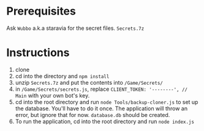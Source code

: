 # Prerequisites
Ask `Wubbo` a.k.a staravia for the secret files. `Secrets.7z`

# Instructions
1. clone
1. cd into the directory and `npm install`
1. unzip `Secrets.7z` and put the contents into `/Game/Secrets/`
1. in `/Game/Secrets/secrets.js`, replace `CLIENT_TOKEN: '--------', // Main` with your own bot's key.
1. cd into the root directory and run `node Tools/backup-cloner.js` to set up the database. You'll have to do it once. The application will throw an error, but ignore that for now. `database.db` should be created.
1. To run the application, cd into the root directory and run `node index.js`
